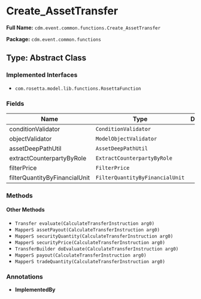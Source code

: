# Create_AssetTransfer

**Full Name:** `cdm.event.common.functions.Create_AssetTransfer`

**Package:** `cdm.event.common.functions`

## Type: Abstract Class

### Implemented Interfaces

- `com.rosetta.model.lib.functions.RosettaFunction`

### Fields

| Name | Type | Description |
|------|------|-------------|
| conditionValidator | `ConditionValidator` |  |
| objectValidator | `ModelObjectValidator` |  |
| assetDeepPathUtil | `AssetDeepPathUtil` |  |
| extractCounterpartyByRole | `ExtractCounterpartyByRole` |  |
| filterPrice | `FilterPrice` |  |
| filterQuantityByFinancialUnit | `FilterQuantityByFinancialUnit` |  |

### Methods

#### Other Methods

- `Transfer evaluate(CalculateTransferInstruction arg0)`
- `MapperS assetPayout(CalculateTransferInstruction arg0)`
- `MapperS securityQuantity(CalculateTransferInstruction arg0)`
- `MapperS securityPrice(CalculateTransferInstruction arg0)`
- `TransferBuilder doEvaluate(CalculateTransferInstruction arg0)`
- `MapperS payout(CalculateTransferInstruction arg0)`
- `MapperS tradeQuantity(CalculateTransferInstruction arg0)`

### Annotations

- **ImplementedBy**

